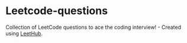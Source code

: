 # Leetcode-questions
Collection of LeetCode questions to ace the coding interview! - Created using [LeetHub](https://github.com/QasimWani/LeetHub).
